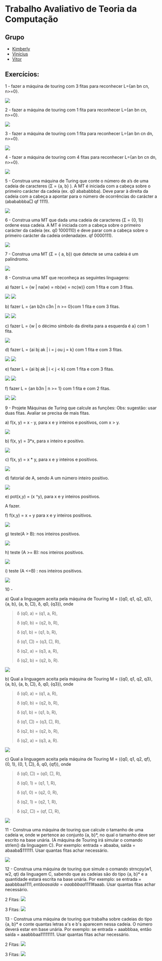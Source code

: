 # Trabalho Avaliativo de Teoria da Computação

## Grupo

- [Kimberly](https://github.com/KimberlyScaldaC)
- [Vinícius]()
- [Vitor](https://github.com/OCVitin)

## Exercícios:

1 - fazer a máquina de touring com 3 fitas para reconhecer L={an bn cn, n>=0}.

<img src="/Imagens/Ativ1.png">

2 - fazer a máquina de touring com 1 fita para reconhecer L={an bn cn, n>=0}.

<img src="/Imagens/Ativ2.png">

3 - fazer a máquina de touring com 1 fita para reconhecer L={an bn cn dn, n>=0}.

<img src="/Imagens/Ativ3.png">

4 - fazer a máquina de touring com 4 fitas para reconhecer L={an bn cn dn, n>=0}.

<img src="/Imagens/Ativ4.png">

5 - Construa uma máquina de Turing que conte o número de a’s de uma cadeia de caracteres (Σ = {a, b} ). A MT é iniciada com a cabeça sobre o primeiro carácter da cadeia (ex. q0 abababbba). Deve parar à direita da cadeia com a cabeça a apontar para o número de ocorrências do carácter a (abababbba□ qf 1111).

<img src="/Imagens/Ativ5.png">

6 - Construa uma MT que dada uma cadeia de caracteres (Σ = {0, 1}) ordene essa cadeia. A MT é iniciada com a cabeça sobre o primeiro carácter da cadeia (ex. q0 1000110) e deve parar com a cabeça sobre o primeiro carácter da cadeia ordenada(ex. qf 0000111).

<img src="/Imagens/Ativ6.png">

7 - Construa uma MT (Σ = { a, b}) que detecte se uma cadeia é um palíndromo.

<img src="/Imagens/Ativ7.png">

8 - Construa uma MT que reconheça as seguintes linguagens:

a) fazer L = {w | na(w) = nb(w) = nc(w)} com 1 fita e com 3 fitas.

<img src="/Imagens/Ativ8a1fita.png">
<img src="/Imagens/Ativ8a3fitas.png">

b) fazer L = {an b2n c3n | n >= 0}com 1 fita e com 3 fitas.

<img src="/Imagens/Ativ8b1fita.png">
<img src="/Imagens/Ativ8b3fitas.png">

c) fazer L = {w | o décimo símbolo da direita para a esquerda é a} com 1 fita.

<img src="/Imagens/Ativ8c1fita.png">

d) fazer L = {ai bj ak | i = j ou j = k} com 1 fita e com 3 fitas.

<img src="/Imagens/Ativ8d1fita.png">
<img src="/Imagens/Ativ8d3fitas.png">

e) fazer L = {ai bj ak | i < j < k} com 1 fita e com 3 fitas.

<img src="/Imagens/Ativ8e1fita.png">
<img src="/Imagens/Ativ8e3fitas.png">

f) fazer L = {an b3n | n >= 1} com 1 fita e com 2 fitas.

<img src="/Imagens/Ativ8f1fita.png">
<img src="/Imagens/Ativ8f2fitas.png">

9 - Projete Máquinas de Turing que calcule as funções:
Obs: sugestão: usar duas fitas. Avaliar se precisa de mais fitas.

a) f(x, y) = x - y, para x e y inteiros e positivos, com x > y.

<img src="/Imagens/Ativ9a2fitas.png">


b) f(x, y) = 3*x, para x inteiro e positivo.

<img src="/Imagens/Ativ9b2fitas.png">

c) f(x, y) = x * y, para x e y inteiros e positivos.

<img src="/Imagens/Ativ9c2fitas.png">

d) fatorial de A, sendo A um número inteiro positivo.

<img src="/Imagens/Ativ9d2fitas.png">

e) pot(x,y) = (x ^y), para x e y inteiros positivos.

A fazer.

f) f(x,y) = x + y para x e y inteiros positivos.

<img src="/Imagens/Ativ9f2fitas.png">

g) teste(A > B): nos inteiros positivos.

<img src="/Imagens/Ativ9g2fitas.png">

h) teste (A >= B): nos inteiros positivos.

<img src="/Imagens/Ativ9h2fitas.png">

i) teste (A <=B) : nos inteiros positivos.

<img src="/Imagens/Ativ9i2fitas.png">

10 - 

a) Qual a linguagem aceita pela máquina de Touring M = ({q0, q1, q2, q3}, {a, b}, {a, b, □}, δ, q0, {q3}), onde
>
>δ (q0, a) = (q1, a, R),
>
>δ (q0, b) = (q2, b, R),
>
>δ (q1, b) = (q1, b, R),
>
>δ (q1, □) = (q3, □, R),
>
>δ (q2, a) = (q3, a, R),
>
>δ (q2, b) = (q2, b, R).
>
<img src="/Imagens/Ativ10a1fita.png">

b) Qual a linguagem aceita pela máquina de Touring M = ({q0, q1, q2, q3}, {a, b}, {a, b, □}, δ, q0, {q3}), onde
>
>δ (q0, a) = (q1, a, R),
>
>δ (q0, b) = (q2, b, R),
>
>δ (q1, b) = (q1, b, R),
>
>δ (q1, □) = (q3, □, R),
>
>δ (q2, b) = (q2, b, R),
>
>δ (q2, a) = (q3, a, R).
>
<img src="/Imagens/Ativ10b1fita.png">

c) Qual a linguagem aceita pela máquina de Touring M = ({q0, q1, q2, qf}, {0, 1}, {0, 1, □}, δ, q0, {qf}), onde
>
>δ (q0, □) = (q0, □, R),
>
>δ (q0, 1) = (q1, 1, R),
>
>δ (q1, 0) = (q2, 0, R),
>
>δ (q2, 1) = (q2, 1, R),
>
>δ (q2, □) = (qf, □, R),
>
<img src="/Imagens/Ativ10c1fita.png">

11 - Construa uma máquina de touring que calcule o tamanho de uma cadeia w, onde w pertence ao conjunto {a, b}*, no qual o tamanho deve ser escrito na base unária. (A máquina de Touring irá simular o comando strlen() da linguagem C). Por exemplo: entrada = abaaba, saída = abaaba$111111.
Usar quantas fitas achar necessário.

<img src="/Imagens/Ativ112fitas.png">

12 - Construa uma máquina de touring que simule o comando strncpy(w1, w2, qt) da linguagem C, sabendo que as cadeias são do tipo {a, b}* e a quantidade estará escrita na base unária. Por exemplo: se entrada = aaabbbaa$1111, então a saída = aaabbbaa$1111#aaab.
Usar quantas fitas achar necessário.

2 Fitas:
<img src="/Imagens/Ativ122fitas.png">

3 Fitas:
<img src="/Imagens/Ativ123fitas.png">

13 - Construa uma máquina de touring que trabalha sobre cadeias do tipo {a, b}* e conte quantas letras a's e b's aparecem nessa cadeia. O número deverá estar em base unária. Por exemplo: se entrada = aaabbbaa, então saída = aaabbbaa$11111$111.
Usar quantas fitas achar necessário.

2 Fitas:
<img src="/Imagens/Ativ132fitas.png">

3 Fitas:
<img src="/Imagens/Ativ133fitas.png">
